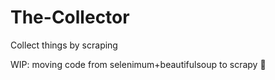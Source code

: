 # The-Collector
Collect things by scraping


WIP: moving code from selenimum+beautifulsoup to  scrapy 🚧
